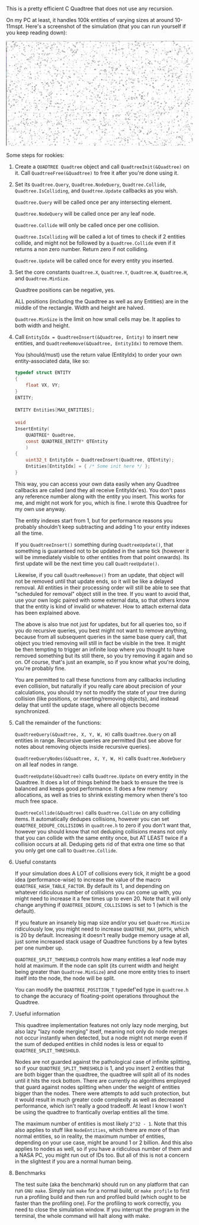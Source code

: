 This is a pretty efficient C Quadtree that does not use any recursion.

On my PC at least, it handles 100k entities of varying sizes at around 10-11mspt. Here's a screenshot of the simulation (that you can run yourself if you keep reading down):

![Screenshot of the simulation](simulation.png)

Some steps for rookies:

1. Create a `QUADTREE Quadtree` object and call `QuadtreeInit(&Quadtree)` on it. Call `QuadtreeFree(&Quadtree)` to free it after you're done using it.

2. Set its `Quadtree.Query`, `Quadtree.NodeQuery`, `Quadtree.Collide`, `Quadtree.IsColliding`, and `Quadtree.Update` callbacks as you wish.

	`Quadtree.Query` will be called once per any intersecting element.

	`Quadtree.NodeQuery` will be called once per any leaf node.

	`Quadtree.Collide` will only be called once per one collision.

	`Quadtree.IsColliding` will be called a lot of times to check if 2 entities collide, and might not be followed by a `Quadtree.Collide` even if it returns a non zero number. Return zero if not colliding.

	`Quadtree.Update` will be called once for every entity you inserted.

3. Set the core constants `Quadtree.X`, `Quadtree.Y`, `Quadtree.W`, `Quadtree.H`, and `Quadtree.MinSize`.

	Quadtree positions can be negative, yes.

	ALL positions (including the Quadtree as well as any Entities) are in the middle of the rectangle. Width and height are halved.

	`Quadtree.MinSize` is the limit on how small cells may be. It applies to both width and height.

4. Call `EntityIdx = QuadtreeInsert(&Quadtree, Entity)` to insert new entities, and `QuadtreeRemove(&Quadtree, EntityIdx)` to remove them.

	You (should/must) use the return value (EntityIdx) to order your own entity-associated data, like so:

	```c
	typedef struct ENTITY
	{
		float VX, VY;
	}
	ENTITY;

	ENTITY Entities[MAX_ENTITIES];

	void
	InsertEntity(
		QUADTREE* Quadtree,
		const QUADTREE_ENTITY* QTEntity
		)
	{
		uint32_t EntityIdx = QuadtreeInsert(Quadtree, QTEntity);
		Entities[EntityIdx] = { /* Some init here */ };
	}
	```

	This way, you can access your own data easily when any Quadtree callbacks are called (and they all receive EntityIdx'es). You don't pass any reference number along with the entity you insert. This works for me, and might not work for you, which is fine. I wrote this Quadtree for my own use anyway.

	The entity indexes start from 1, but for performance reasons you probably shouldn't keep subtracting and adding 1 to your entity indexes all the time.

	If you `QuadtreeInsert()` something during `QuadtreeUpdate()`, that something is guaranteed not to be updated in the same tick (however it will be immediately visible to other entities from that point onwards). Its first update will be the next time you call `QuadtreeUpdate()`.

	Likewise, if you call `QuadtreeRemove()` from an update, that object will not be removed until that update ends, so it will be like a delayed removal. All entities in their processing order will still be able to see that "scheduled for removal" object still in the tree. If you want to avoid that, use your own logic paired with some external data, so that others know that the entity is kind of invalid or whatever. How to attach external data has been explained above.

	The above is also true not just for updates, but for all queries too, so if you do recursive queries, you best might not want to remove anything, because from all subsequent queries in the same base query call, that object you tried removing will still in fact be visible in the tree. It might be then tempting to trigger an infinite loop where you thought to have removed something but its still there, so you try removing it again and so on. Of course, that's just an example, so if you know what you're doing, you're probably fine.

	You are permitted to call these functions from any callbacks including even collision, but naturally if you really care about precision of your calculations, you should try not to modify the state of your tree during collision (like positions, or inserting/removing objects), and instead delay that until the update stage, where all objects become synchronized.

5. Call the remainder of the functions:

	`QuadtreeQuery(&Quadtree, X, Y, W, H)` calls `Quadtree.Query` on all entities in range. Recursive queries are permitted (but see above for notes about removing objects inside recursive queries).

	`QuadtreeQueryNodes(&Quadtree, X, Y, W, H)` calls `Quadtree.NodeQuery` on all leaf nodes in range.

	`QuadtreeUpdate(&Quadtree)` calls `Quadtree.Update` on every entity in the Quadtree. It does a lot of things behind the back to ensure the tree is balanced and keeps good performance. It does a few memory allocations, as well as tries to shrink existing memory when there's too much free space.

	`QuadtreeCollide(&Quadtree)` calls `Quadtree.Collide` on any colliding items. It automatically dedupes collisions, however you can set `QUADTREE_DEDUPE_COLLISIONS` in `quadtree.h` to zero if you don't want that, however you should know that not deduping collisions means not only that you can collide with the same entity once, but AT LEAST twice if a collision occurs at all. Deduping gets rid of that extra one time so that you only get one call to `Quadtree.Collide`.

6. Useful constants

	If your simulation does A LOT of collisions every tick, it might be a good idea (performance-wise) to increase the value of the macro `QUADTREE_HASH_TABLE_FACTOR`. By default its 1, and depending on whatever ridiculous number of collisions you can come up with, you might need to increase it a few times up to even 20. Note that it will only change anything if `QUADTREE_DEDUPE_COLLISIONS` is set to 1 (which is the default).

	If you feature an insanely big map size and/or you set `Quadtree.MinSize` ridiculously low, you might need to increase `QUADTREE_MAX_DEPTH`, which is 20 by default. Increasing it doesn't really budge memory usage at all, just some increased stack usage of Quadtree functions by a few bytes per one number up.

	`QUADTREE_SPLIT_THRESHOLD` controls how many entities a leaf node may hold at maximum. If the node can split (its current width and height being greater than `Quadtree.MinSize`) and one more entity tries to insert itself into the node, the node will be split.

	You can modify the `QUADTREE_POSITION_T` typedef'ed type in `quadtree.h` to change the accuracy of floating-point operations throughout the Quadtree.

7. Useful information

	This quadtree implementation features not only lazy node merging, but also lazy "lazy node merging" itself, meaning not only do node merges not occur instantly when detected, but a node might not merge even if the sum of deduped entities in child nodes is less or equal to `QUADTREE_SPLIT_THRESHOLD`.

	Nodes are not guarded against the pathological case of infinite splitting, so if your `QUADTREE_SPLIT_THRESHOLD` is 1, and you insert 2 entities that are both bigger than the quadtree, the quadtree will split all of its nodes until it hits the rock bottom. There are currently no algorithms employed that guard against nodes splitting when under the weight of entities bigger than the nodes. There were attempts to add such protection, but it would result in much greater code complexity as well as decreased performance, which isn't really a good tradeoff. At least I know I won't be using the quadtree to frantically overlap entities all the time.

	The maximum number of entities is most likely `2^32 - 1`. Note that this also applies to stuff like `NodeEntities`, which there are more of than normal entities, so in reality, the maximum number of entities, depending on your use case, might be around 1 or 2 billion. And this also applies to nodes as well, so if you have a ridiculous number of them and a NASA PC, you might run out of IDs too. But all of this is not a concern in the slightest if you are a normal human being.

8. Benchmarks

	The test suite (aka the benchmark) should run on any platform that can run `GNU make`. Simply run `make` for a normal build, or `make profile` to first run a profiling build and then run and profiled build (which ought to be faster than the profiling one). For the profiling to work correctly, you need to close the simulation window. If you interrupt the program in the terminal, the whole command will halt along with make.
